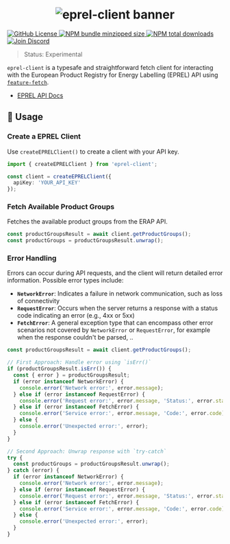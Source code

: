 <h1 align="center">
  <img src="https://raw.githubusercontent.com/builder-group/monorepo/develop/packages/eprel-client/.github/banner.svg" alt="eprel-client banner">
</h1>

<p align="left">
    <a href="https://github.com/builder-group/monorepo/blob/develop/LICENSE">
        <img src="https://img.shields.io/github/license/builder-group/monorepo.svg?label=license&style=flat&colorA=293140&colorB=FDE200" alt="GitHub License"/>
    </a>
    <a href="https://www.npmjs.com/package/eprel-client">
        <img src="https://img.shields.io/bundlephobia/minzip/eprel-client.svg?label=minzipped%20size&style=flat&colorA=293140&colorB=FDE200" alt="NPM bundle minzipped size"/>
    </a>
    <a href="https://www.npmjs.com/package/eprel-client">
        <img src="https://img.shields.io/npm/dt/eprel-client.svg?label=downloads&style=flat&colorA=293140&colorB=FDE200" alt="NPM total downloads"/>
    </a>
    <a href="https://discord.gg/w4xE3bSjhQ">
        <img src="https://img.shields.io/discord/795291052897992724.svg?label=&logo=discord&logoColor=000000&color=293140&labelColor=FDE200" alt="Join Discord"/>
    </a>
</p>

> Status: Experimental

`eprel-client` is a typesafe and straightforward fetch client for interacting  with the European Product Registry for Energy Labelling (EPREL) API using [`feature-fetch`](https://github.com/builder-group/monorepo/tree/develop/packages/feature-fetch). 

- [EPREL API Docs](https://webgate.ec.europa.eu/fpfis/wikis/display/EPREL/EPREL+Public+site+-+API)

## 📖 Usage

### Create a EPREL Client

Use `createEPRELClient()` to create a client with your API key.

```ts
import { createEPRELClient } from 'eprel-client';

const client = createEPRELClient({
  apiKey: 'YOUR_API_KEY'
});
```

### Fetch Available Product Groups

Fetches the available product groups from the ERAP API.

```ts
const productGroupsResult = await client.getProductGroups();
const productGroups = productGroupsResult.unwrap();
```

### Error Handling

Errors can occur during API requests, and the client will return detailed error information. Possible error types include:

- **`NetworkError`**: Indicates a failure in network communication, such as loss of connectivity
- **`RequestError`**: Occurs when the server returns a response with a status code indicating an error (e.g., 4xx or 5xx)
- **`FetchError`**: A general exception type that can encompass other error scenarios not covered by `NetworkError` or `RequestError`, for example when the response couldn't be parsed, ..

```ts
const productGroupsResult = await client.getProductGroups();

// First Approach: Handle error using `isErr()`
if (productGroupsResult.isErr()) {
  const { error } = productGroupsResult;
  if (error instanceof NetworkError) {
    console.error('Network error:', error.message);
  } else if (error instanceof RequestError) {
    console.error('Request error:', error.message, 'Status:', error.status);
  } else if (error instanceof FetchError) {
    console.error('Service error:', error.message, 'Code:', error.code);
  } else {
    console.error('Unexpected error:', error);
  }
}

// Second Approach: Unwrap response with `try-catch`
try {
  const productGroups = productGroupsResult.unwrap();
} catch (error) {
  if (error instanceof NetworkError) {
    console.error('Network error:', error.message);
  } else if (error instanceof RequestError) {
    console.error('Request error:', error.message, 'Status:', error.status);
  } else if (error instanceof FetchError) {
    console.error('Service error:', error.message, 'Code:', error.code);
  } else {
    console.error('Unexpected error:', error);
  }
}

```